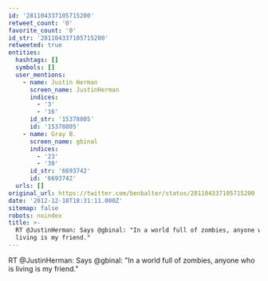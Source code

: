 ```yaml
---
id: '281104337105715200'
retweet_count: '0'
favorite_count: '0'
id_str: '281104337105715200'
retweeted: true
entities:
  hashtags: []
  symbols: []
  user_mentions:
    - name: Justin Herman
      screen_name: JustinHerman
      indices:
        - '3'
        - '16'
      id_str: '15378805'
      id: '15378805'
    - name: Gray B.
      screen_name: gbinal
      indices:
        - '23'
        - '30'
      id_str: '6693742'
      id: '6693742'
  urls: []
original_url: https://twitter.com/benbalter/status/281104337105715200
date: '2012-12-18T18:31:11.000Z'
sitemap: false
robots: noindex
title: >-
  RT @JustinHerman: Says @gbinal: "In a world full of zombies, anyone who is
  living is my friend."
---
```


RT @JustinHerman: Says @gbinal: "In a world full of zombies, anyone who is living is my friend."